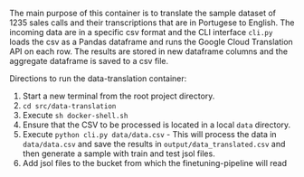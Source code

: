 The main purpose of this container is to translate the sample dataset of 1235 sales calls and their transcriptions that are in Portugese to English. The incoming data are in a specific csv format and the CLI interface `cli.py` loads the csv as a Pandas dataframe and runs the Google Cloud Translation API on each row. The results are stored in new dataframe columns and the aggregate dataframe is saved to a csv file. 

Directions to run the data-translation container:
1. Start a new terminal from the root project directory.
2. `cd src/data-translation`
2. Execute `sh docker-shell.sh`
3. Ensure that the CSV to be processed is located in a local `data` directory.
4. Execute `python cli.py data/data.csv` - This will process the data in `data/data.csv` and save the results in `output/data_translated.csv` and then generate a sample with train and test jsol files.
5. Add jsol files to the bucket from which the finetuning-pipeline will read